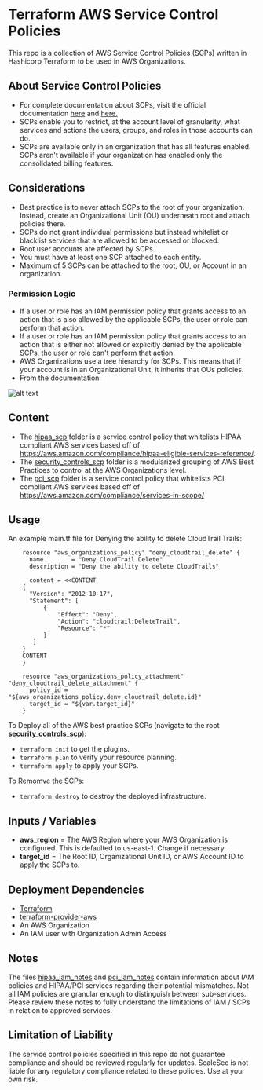 # Terraform AWS Service Control Policies

This repo is a collection of AWS Service Control Policies (SCPs) written in Hashicorp Terraform to be used in AWS Organizations.

## About Service Control Policies

- For complete documentation about SCPs, visit the official documentation [here](https://docs.aws.amazon.com/organizations/latest/userguide/orgs_manage_policies_scp.html) and [here.](https://docs.aws.amazon.com/organizations/latest/userguide/orgs_manage_policies_about-scps.html)
- SCPs enable you to restrict, at the account level of granularity, what services and actions the users, groups, and roles in those accounts can do.
- SCPs are available only in an organization that has all features enabled. SCPs aren't available if your organization has enabled only the consolidated billing features.

## Considerations

- Best practice is to never attach SCPs to the root of your organization. Instead, create an Organizational Unit (OU) underneath root and attach policies there.
- SCPs do not grant individual permissions but instead whitelist or blacklist services that are allowed to be accessed or blocked. 
- Root user accounts are affected by SCPs.
- You must have at least one SCP attached to each entity.
- Maximum of 5 SCPs can be attached to the root, OU, or Account in an organization.

### Permission Logic

- If a user or role has an IAM permission policy that grants access to an action that is also allowed by the applicable SCPs, the user or role can perform that action.
- If a user or role has an IAM permission policy that grants access to an action that is either not allowed or explicitly denied by the applicable SCPs, the user or role can't perform that action.
- AWS Organizations use a tree hierarchy for SCPs. This means that if your account is in an Organizational Unit, it inherits that OUs policies.
- From the documentation:

![alt text](https://docs.aws.amazon.com/organizations/latest/userguide/images/How_SCP_Permissions_Work.jpg "SCP Venn Diagram")

## Content

- The [hipaa_scp](hipaa_scp/) folder is a service control policy that whitelists HIPAA compliant AWS services based off of https://aws.amazon.com/compliance/hipaa-eligible-services-reference/.
- The [security_controls_scp](security_controls_scp/) folder is a modularized grouping of AWS Best Practices to control at the AWS Organizations level.
- The [pci_scp](pci_scp/) folder is a service control policy that whitelists PCI compliant AWS services based off of https://aws.amazon.com/compliance/services-in-scope/

## Usage

An example main.tf file for Denying the ability to delete CloudTrail Trails:

```hcl
    resource "aws_organizations_policy" "deny_cloudtrail_delete" {
      name        = "Deny CloudTrail Delete"
      description = "Deny the ability to delete CloudTrails"

      content = <<CONTENT
    {
      "Version": "2012-10-17",
      "Statement": [
          {
              "Effect": "Deny",
              "Action": "cloudtrail:DeleteTrail",
              "Resource": "*"
          }
       ]
    }
    CONTENT
    }

    resource "aws_organizations_policy_attachment" "deny_cloudtrail_delete_attachment" {
      policy_id = "${aws_organizations_policy.deny_cloudtrail_delete.id}"
      target_id = "${var.target_id}"
    }
```

To Deploy all of the AWS best practice SCPs (navigate to the root __security_controls_scp__):
- `terraform init` to get the plugins.
- `terraform plan` to verify your resource planning.
- `terraform apply` to apply your SCPs.

To Remomve the SCPs:
- `terraform destroy` to destroy the deployed infrastructure.

## Inputs / Variables ###

- __aws_region__ = The AWS Region where your AWS Organization is configured. This is defaulted to us-east-1. Change if necessary.
- __target_id__ = The Root ID, Organizational Unit ID, or AWS Account ID to apply the SCPs to.

## Deployment Dependencies

- [Terraform](https://www.terraform.io/downloads.html)
- [terraform-provider-aws](https://github.com/terraform-providers/terraform-provider-aws)
- An AWS Organization
- An IAM user with Organization Admin Access

## Notes

The files [hipaa_iam_notes](hipaa_scp/hipaa_iam_notes) and [pci_iam_notes](pci_scp/pci_iam_notes) contain information about IAM policies and HIPAA/PCI services regarding their potential mismatches. Not all IAM policies are granular enough to distinguish between sub-services. Please review these notes to fully understand the limitations of IAM / SCPs in relation to approved services.

## Limitation of Liability

The service control policies specified in this repo do not guarantee compliance and should be reviewed regularly for updates. ScaleSec is not liable for any regulatory compliance related to these policies. Use at your own risk.

